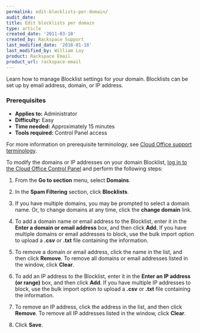 ```yaml
---
permalink: edit-blocklists-per-domain/
audit_date:
title: Edit blocklists per domain
type: article
created_date: '2011-03-18'
created_by: Rackspace Support
last_modified_date: '2018-01-18'
last_modified_by: William Loy
product: Rackspace Email
product_url: rackspace-email
---
```


Learn how to manage Blocklist settings for your domain. Blocklists can
be set up by email address, domain, or IP address.

### Prerequisites

- **Applies to:** Administrator
- **Difficulty:** Easy
- **Time needed:** Approximately 15 minutes
- **Tools required:**  Control Panel access

For more information on prerequisite terminology, see [Cloud Office support terminology](/support/how-to/cloud-office-support-terminology).

To modify the domains or IP addresses on your domain Blocklist, [log
in to the Cloud Office Control Panel](https://cp.rackspace.com) and perform the
following steps:

1.  From the **Go to section** menu, select **Domains**.

2.  In the **Spam Filtering** section, click **Blocklists**.

3.  If you have multiple domains, you may be prompted to select a
    domain name. Or, to change domains at any time, click the **change
    domain** link.

4.  To add a domain name or email address to the Blocklist, enter it in
    the **Enter a domain or email address** box, and then click
    **Add**. If you have multiple domains or email addresses
    to block, use the bulk import option to upload a **.csv** or **.txt** file
    containing the information.

6.  To remove a domain or email address, click the name in the list, and
    then click **Remove**. To remove all domains or email addresses listed in the window, click **Clear**.

7.  To add an IP address to the Blocklist, enter it in the **Enter an IP
    address (or range)** box, and then click **Add**. If
    you have multiple IP addresses to block, use the bulk import option
    to upload a **.csv** or **.txt** file containing the information.

8.  To remove an IP address, click the address in the list, and then
    click **Remove**. To remove all IP addresses listed in the window, click **Clear**.

9.  Click **Save**.
